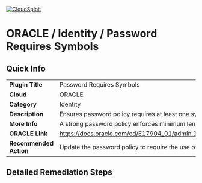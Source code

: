 [![CloudSploit](https://cloudsploit.com/img/logo-new-big-text-100.png "CloudSploit")](https://cloudsploit.com)

# ORACLE / Identity / Password Requires Symbols

## Quick Info

| | |
|-|-|
| **Plugin Title** | Password Requires Symbols |
| **Cloud** | ORACLE |
| **Category** | Identity |
| **Description** | Ensures password policy requires at least one symbol. |
| **More Info** | A strong password policy enforces minimum length, expirations, reuse, and symbol usage. |
| **ORACLE Link** | https://docs.oracle.com/cd/E17904_01/admin.1111/e10029/pwdpolicies.htm#OIDAG2472 |
| **Recommended Action** | Update the password policy to require the use of symbols. |

## Detailed Remediation Steps

